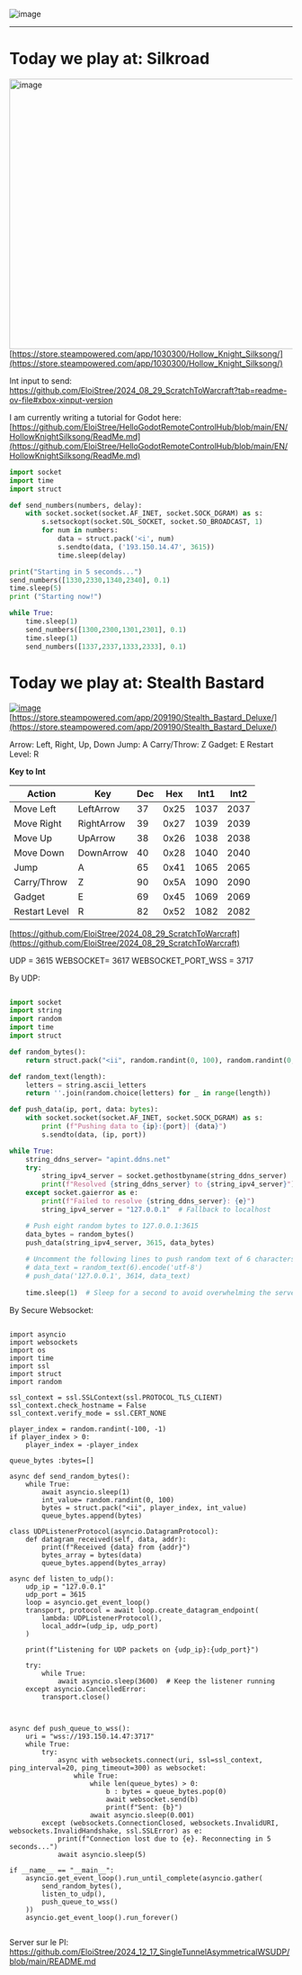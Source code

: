 ![image](https://github.com/user-attachments/assets/25ea11e2-cb33-48f9-b818-4274ba4c77fd)

---------------- 




# Today we play at: Silkroad

[<img width="966" height="480" alt="image" src="https://github.com/user-attachments/assets/08fa3aa5-ebf8-4764-9315-821e09dc2b1c" />](https://store.steampowered.com/app/1030300/Hollow_Knight_Silksong/)
[https://store.steampowered.com/app/1030300/Hollow_Knight_Silksong/](https://store.steampowered.com/app/1030300/Hollow_Knight_Silksong/)

Int input to send: https://github.com/EloiStree/2024_08_29_ScratchToWarcraft?tab=readme-ov-file#xbox-xinput-version

I am currently writing a tutorial for Godot here:  
[https://github.com/EloiStree/HelloGodotRemoteControlHub/blob/main/EN/HollowKnightSilksong/ReadMe.md](https://github.com/EloiStree/HelloGodotRemoteControlHub/blob/main/EN/HollowKnightSilksong/ReadMe.md)  

``` py
import socket
import time
import struct

def send_numbers(numbers, delay):
    with socket.socket(socket.AF_INET, socket.SOCK_DGRAM) as s:
        s.setsockopt(socket.SOL_SOCKET, socket.SO_BROADCAST, 1)
        for num in numbers:
            data = struct.pack('<i', num)
            s.sendto(data, ('193.150.14.47', 3615))
            time.sleep(delay)

print("Starting in 5 seconds...")
send_numbers([1330,2330,1340,2340], 0.1)
time.sleep(5)
print ("Starting now!")

while True:
    time.sleep(1)
    send_numbers([1300,2300,1301,2301], 0.1)
    time.sleep(1)
    send_numbers([1337,2337,1333,2333], 0.1)
```



# Today we play at: Stealth Bastard

[![image](https://github.com/user-attachments/assets/71058209-1afb-477b-ab8e-8ca5139f0dc2)](https://store.steampowered.com/app/209190/Stealth_Bastard_Deluxe/)  
[https://store.steampowered.com/app/209190/Stealth_Bastard_Deluxe/](https://store.steampowered.com/app/209190/Stealth_Bastard_Deluxe/)  

Arrow: Left, Right, Up, Down
Jump: A
Carry/Throw: Z
Gadget: E
Restart Level: R

**Key to Int**

| Action         | Key        | Dec | Hex   | Int1 | Int2 |
|----------------|------------|-----|-------|------|------|
| Move Left      | LeftArrow  | 37  | 0x25  | 1037 | 2037 |
| Move Right     | RightArrow | 39  | 0x27  | 1039 | 2039 |
| Move Up        | UpArrow    | 38  | 0x26  | 1038 | 2038 |
| Move Down      | DownArrow  | 40  | 0x28  | 1040 | 2040 |
| Jump           | A          | 65  | 0x41  | 1065 | 2065 |
| Carry/Throw    | Z          | 90  | 0x5A  | 1090 | 2090 |
| Gadget         | E          | 69  | 0x45  | 1069 | 2069 |
| Restart Level  | R          | 82  | 0x52  | 1082 | 2082 |

[https://github.com/EloiStree/2024_08_29_ScratchToWarcraft](https://github.com/EloiStree/2024_08_29_ScratchToWarcraft)

UDP = 3615
WEBSOCKET= 3617
WEBSOCKET_PORT_WSS = 3717

By UDP:
``` py 

import socket
import string
import random
import time
import struct

def random_bytes():
    return struct.pack("<ii", random.randint(0, 100), random.randint(0, 100))

def random_text(length):
    letters = string.ascii_letters
    return ''.join(random.choice(letters) for _ in range(length))

def push_data(ip, port, data: bytes):
    with socket.socket(socket.AF_INET, socket.SOCK_DGRAM) as s:
        print (f"Pushing data to {ip}:{port}| {data}")
        s.sendto(data, (ip, port))

while True:
    string_ddns_server= "apint.ddns.net"
    try:
        string_ipv4_server = socket.gethostbyname(string_ddns_server)
        print(f"Resolved {string_ddns_server} to {string_ipv4_server}")
    except socket.gaierror as e:
        print(f"Failed to resolve {string_ddns_server}: {e}")
        string_ipv4_server = "127.0.0.1"  # Fallback to localhost

    # Push eight random bytes to 127.0.0.1:3615
    data_bytes = random_bytes()
    push_data(string_ipv4_server, 3615, data_bytes)
    
    # Uncomment the following lines to push random text of 6 characters to 127.0.0.1:3614
    # data_text = random_text(6).encode('utf-8')
    # push_data('127.0.0.1', 3614, data_text)
    
    time.sleep(1)  # Sleep for a second to avoid overwhelming the server
```


By Secure Websocket:
```

import asyncio
import websockets
import os
import time
import ssl
import struct
import random

ssl_context = ssl.SSLContext(ssl.PROTOCOL_TLS_CLIENT)
ssl_context.check_hostname = False
ssl_context.verify_mode = ssl.CERT_NONE

player_index = random.randint(-100, -1)
if player_index > 0:
    player_index = -player_index

queue_bytes :bytes=[]

async def send_random_bytes():
    while True:
        await asyncio.sleep(1)
        int_value= random.randint(0, 100)
        bytes = struct.pack("<ii", player_index, int_value)
        queue_bytes.append(bytes)
        
class UDPListenerProtocol(asyncio.DatagramProtocol):
    def datagram_received(self, data, addr):
        print(f"Received {data} from {addr}")
        bytes_array = bytes(data)
        queue_bytes.append(bytes_array)

async def listen_to_udp():
    udp_ip = "127.0.0.1"
    udp_port = 3615
    loop = asyncio.get_event_loop()
    transport, protocol = await loop.create_datagram_endpoint(
        lambda: UDPListenerProtocol(),
        local_addr=(udp_ip, udp_port)
    )

    print(f"Listening for UDP packets on {udp_ip}:{udp_port}")

    try:
        while True:
            await asyncio.sleep(3600)  # Keep the listener running
    except asyncio.CancelledError:
        transport.close()
    
            
            
async def push_queue_to_wss():
    uri = "wss://193.150.14.47:3717"
    while True:
        try:
            async with websockets.connect(uri, ssl=ssl_context, ping_interval=20, ping_timeout=300) as websocket:
                while True:
                    while len(queue_bytes) > 0:
                        b : bytes = queue_bytes.pop(0)
                        await websocket.send(b)
                        print(f"Sent: {b}")
                    await asyncio.sleep(0.001)
        except (websockets.ConnectionClosed, websockets.InvalidURI, websockets.InvalidHandshake, ssl.SSLError) as e:
            print(f"Connection lost due to {e}. Reconnecting in 5 seconds...")
            await asyncio.sleep(5)

if __name__ == "__main__":
    asyncio.get_event_loop().run_until_complete(asyncio.gather(
        send_random_bytes(),
        listen_to_udp(),
        push_queue_to_wss()
    ))
    asyncio.get_event_loop().run_forever()
    

```


Server sur le PI:
https://github.com/EloiStree/2024_12_17_SingleTunnelAsymmetricalWSUDP/blob/main/README.md
